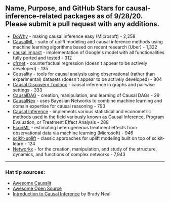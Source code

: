 
Name, Purpose, and GitHub Stars for causal-inference-related packages as of 9/28/20. Please submit a pull request with any additions. 
---

- [DoWhy](https://github.com/Microsoft/dowhy) - making causal inference easy (Microsoft) - 2,258  
- [CausalML](https://github.com/uber/causalml) - suite of uplift modeling and causal inference methods using machine learning algorithms based on recent research (Uber) - 1,322
- [causal impact](https://github.com/dafiti/causalimpact) - implementation of Google's model with all functionalities fully ported and tested - 312
- [cfrnet](https://github.com/clinicalml/cfrnet) - counterfactual regression (doesn't appear to be actively developed) - 135 
- [Causality](https://github.com/akelleh/causality) - tools for causal analysis using observational (rather than experimental) datasets (doesn't appear to be actively developed) - 804 
- [Causal Discovery Toolbox](https://github.com/FenTechSolutions/CausalDiscoveryToolbox) - causal inference in graphs and pairwise settings - 333 
- [CausalDAG](https://github.com/uhlerlab/causaldag) - creation, manipulation, and learning of Causal DAGs - 29 
- [CausalNex](https://github.com/quantumblacklabs/causalnex) - uses Bayesian Networks to combine machine learning and domain expertise for causal reasoning - 793 
- [Causal Inference](https://github.com/laurencium/Causalinference) - implements various statistical and econometric methods used in the field variously known as Causal Inference, Program Evaluation, or Treatment Effect Analysis - 288 
- [EconML](https://github.com/microsoft/EconML) - estimating heterogeneous treatment effects from observational data via machine learning (Microsoft) - 946
- [scikit-uplift](https://www.uplift-modeling.com/en/latest/) - classic approaches for uplift modeling built on top of scikit-learn - 124
- [Networkx](https://github.com/networkx/networkx) - for the creation, manipulation, and study of the structure, dynamics, and functions of complex networks - 7,943 

--- 
### Hat tip sources: 
- [Awesome Causalit](https://github.com/napsternxg/awesome-causality#tools)
- [Awesome Open Source](https://awesomeopensource.com/projects/causal-inference)
- [Introduction to Causal Inference](https://www.bradyneal.com/causal-inference-course) by Brady Neal
